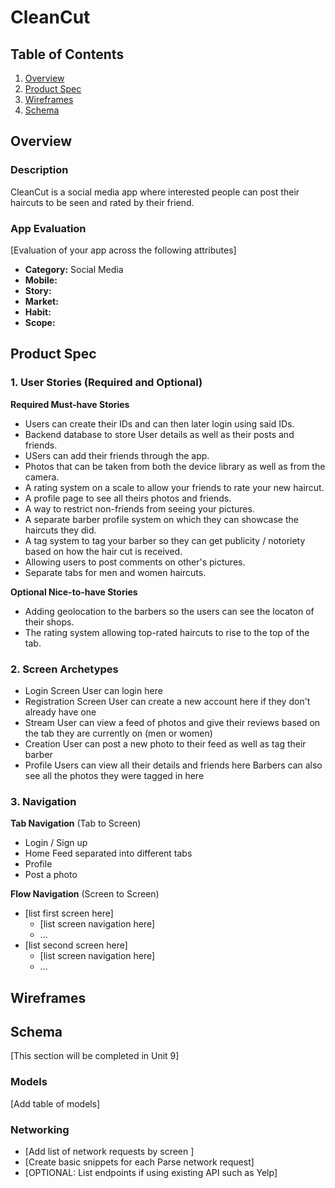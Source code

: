 # **CleanCut**

## Table of Contents
1. [Overview](#Overview)
1. [Product Spec](#Product-Spec)
1. [Wireframes](#Wireframes)
2. [Schema](#Schema)

## Overview
### Description
CleanCut is a social media app where interested people can post their haircuts to be seen and rated by their friend.

### App Evaluation
[Evaluation of your app across the following attributes]
- **Category:** Social Media
- **Mobile:**
- **Story:**
- **Market:**
- **Habit:**
- **Scope:**

## Product Spec

### 1. User Stories (Required and Optional)

**Required Must-have Stories**

* Users can create their IDs and can then later login using said IDs.
* Backend database to store User details as well as their posts and friends.
* USers can add their friends through the app.
* Photos that can be taken from both the device library as well as from the camera.
* A rating system on a scale to allow your friends to rate your new haircut.
* A profile page to see all theirs photos and friends.
* A way to restrict non-friends from seeing your pictures.
* A separate barber profile system on which they can showcase the haircuts they did.
* A tag system to tag your barber so they can get publicity / notoriety based on how the hair cut is received.
* Allowing users to post comments on other's pictures.
* Separate tabs for men and women haircuts.


**Optional Nice-to-have Stories**

* Adding geolocation to the barbers so the users can see the locaton of their shops.
* The rating system allowing top-rated haircuts to rise to the top of the tab.

### 2. Screen Archetypes

* Login Screen
    User can login here
* Registration Screen
    User can create a new account here if they don't already have one
* Stream
    User can view a feed of photos and give their reviews based on the tab they are currently on (men or women)
* Creation
    User can post a new photo to their feed as well as tag their barber
* Profile
    Users can view all their details and friends here
    Barbers can also see all the photos they were tagged in here
        
### 3. Navigation

**Tab Navigation** (Tab to Screen)

* Login / Sign up
* Home Feed separated into different tabs
* Profile
* Post a photo

**Flow Navigation** (Screen to Screen)

* [list first screen here]
   * [list screen navigation here]
   * ...
* [list second screen here]
   * [list screen navigation here]
   * ...

## Wireframes

## Schema 
[This section will be completed in Unit 9]
### Models
[Add table of models]
### Networking
- [Add list of network requests by screen ]
- [Create basic snippets for each Parse network request]
- [OPTIONAL: List endpoints if using existing API such as Yelp]
